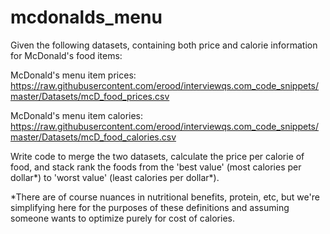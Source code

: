 # mcdonalds_menu
Given the following datasets, containing both price and calorie information for McDonald's food items: 

McDonald's menu item prices: https://raw.githubusercontent.com/erood/interviewqs.com_code_snippets/master/Datasets/mcD_food_prices.csv

McDonald's menu item calories: https://raw.githubusercontent.com/erood/interviewqs.com_code_snippets/master/Datasets/mcD_food_calories.csv

Write code to merge the two datasets, calculate the price per calorie of food, and stack rank the foods from the 'best value' (most calories per dollar*) to 'worst value' (least calories per dollar*).  

*There are of course nuances in nutritional benefits, protein, etc, but we're simplifying here for the purposes of these definitions and assuming someone wants to optimize purely for cost of calories.
